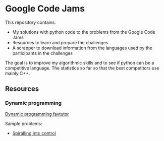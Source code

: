 # Google Code Jams

This repository contains:

- My solutions with python code to the problems from the Google Code Jams
- Resources to learn and prepare the challenges
- A scrapper to download information from the languages used by the participants in the challenges

The goal is to improve my algorithmic skills and to see if python can be a competitive language.
The statistics so far so that the best competitors use mainly C++.

## Resources

### Dynamic programming

[Dynamic programming favtutor](https://favtutor.com/blogs/dynamic-programming)

Sample problems:

- [Spiralling into control](https://codingcompetitions.withgoogle.com/codejam/round/00000000008778ec/0000000000b15a74)
